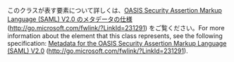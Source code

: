 <span data-ttu-id="b8f72-101">このクラスが表す要素について詳しくは、[OASIS Security Assertion Markup Language (SAML) V2.0 のメタデータの仕様](https://go.microsoft.com/fwlink/?LinkId=231291) (http://go.microsoft.com/fwlink/?LinkId=231291) をご覧ください。</span><span class="sxs-lookup"><span data-stu-id="b8f72-101">For more information about the element that this class represents, see the following specification: [Metadata for the OASIS Security Assertion Markup Language (SAML) V2.0](https://go.microsoft.com/fwlink/?LinkId=231291) (http://go.microsoft.com/fwlink/?LinkId=231291).</span></span>